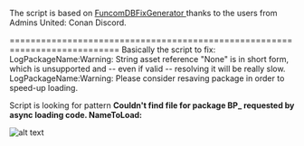 The script is based on [FuncomDBFixGenerator
](https://github.com/VoidEssy/FuncomDBFixGenerator) thanks to the users from Admins United: Conan Discord.

===========================================================================
Basically the script to fix:
LogPackageName:Warning: String asset reference "None" is in short form, which is unsupported and -- even if valid -- resolving it will be really slow.
LogPackageName:Warning: Please consider resaving package in order to speed-up loading.

Script is looking for pattern  **Couldn't find file for package BP_ requested by async loading code. NameToLoad:**

![alt text](https://cdn.discordapp.com/attachments/1077995857108017344/1307897879813161001/image.png?ex=673bfa52&is=673aa8d2&hm=3275126fc46f2da90ba07f63793dab153ab804c22fe2382917a0d5259b4d156a&)
